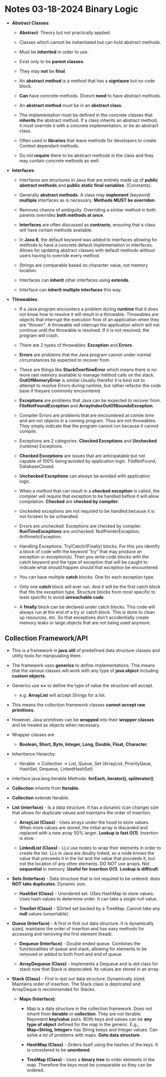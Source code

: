 # Notes 03-18-2024  Binary Logic #

* **Abstract Classes**:
    * **Abstract**: Theory but not practically applied.
    * Classes which cannot be instantiated but can hold abstract methods.
    * Must be **inherited** in order to use. 
    * Exist only to be **parent classes**.
    * They may **not** be **final**.
    * An **abstract method** is a method that has a **signtaure** but no
      code block. 
    * **Can** have concrete methods. Doesnt **need** to have abstract methods.
    * An **abstract method** must be in an **abstract class**.

    * The implementation must be defined in the concrete classes that 
     **inherits** the abstract method. If a class inherits an abstract method, 
     it must  override it with a concrete implementation, or be an abstract 
     class. 

    * Often used in **libraries** that leave methods for developers to create.
      Context dependant methods.

    * Do not **require** there to be abstract methods in the class and they 
      may contain concrete methods as well.

* **Interfaces**:
    * Interfaces are structures in Java that are entirely made up of 
      **public abstract methods** and **public static final variables**.
      (Constants).
    
    * Generally **abstract methods**. A class may **implement** (keyword)
      **multiple** interfaces as is necessary. **Methods MUST be overriden**.

    * Removes chance of ambiguity. Overriding a simliar method in both parents
      overrides **both methods at once**. 

    * **Interfaces** are often discussed as **contracts**, ensuring that a class
      will have certain methods available.

    * In **Java 8**, the default keyword was added to interfaces allowing for
      methods to have a concrete default implementation in interfaces. Allows
      for updating abstract classes with default methods without users having
      to override every method.

    * Strings are comparable based on character value, not memory location.

    * Interfaces can **inherit** other interfaces using **extends**.
    * Interface can **inherit multiple interfaces** this way.
    
* **Throwables**:
    * If a Java program encounters a problem during **runtime** that it does
      not know how to resolve it will result in a throwable. Throwables are
      objects that interrupt the execution flow of an application when they are
      "thrown". A throwable will interrupt the application which will not 
      continue until the throwable is resolved. If it is not resolved, the
      program will crash.
 
    * There are 2 types of throwables: **Exception** and **Errors**.
    * **Errors** are problems that the Java program cannot under normal 
      circumstances be expected to recover from.

    * These are things like **StackOverflowError** which means there is no more
      ram memory available to manage method calls on the stack. 
      **OutOfMemoryError** is similar.Usually therefor it is best not to attempt
      to resolve Errors during runtime, but rather refactor the code base if 
      theyare commonly encountered. 

    * **Exceptions** are problems that Java can be expected to recover from.
      **FileNotFoundException** and **ArrayIndexOutOfBoundsException**.

    * Compiler Errors are problems that are encountered at comile time and are
      not objects in a running program. Thus are not throwables. They simply
      indicate that the program cannot run because it cannot compile.
    
    * Exceptions are 2 categories: **Checked Exceptions** and **Unchecked**
      (runtime) Exceptions.

    * **Checked Exceptions** are issues that are anticipatable but not 
      capable of 100% being avoided by application logic. FileNotFound,
      DatabaseClosed.
    
    * **Unchecked Exceptions** can always be avoided with application logic.
    
    * When a method that can result in a **checked exception** is called, the
      compiler will require that exception to be handled before it will allow
      compilation. **Checked** are **checked by compiler**.

    * Unckeded exceptions are not required to be handled because it is not 
      forseen to be unhandled.

    * Errors are unchecked. Exceptions are checked by compiler. 
     **RunTimeExceptions** are unchecked: NullPointerException, 
     ArithmeticException. 

    * Handling Exceptions: Try/Catch/(Finally) blocks. For this you identify a 
      block of code with the keyword "try" that may produce an exception or
      exception(s). Then you write code blocks with the catch keyword and the
      type of exception that will be caught to indicate what should happen 
      should that exception be encountered. 

    * You can have multiple **catch** blocks. One for each exception type.

    * Only one **catch** block will ever run. And it will be the first 
      catch block that fits the exception type. Structure blocks from
      most specific to least specific to avoid **unreachable code**.

    * A **finally** block can be declared under catch blocks. This code will
      always run at the end of a try or catch block. This is done to clean up
      resources, etc. So that exceptions don't accidentially create memory
      leaks or large objects that are not being used anymore.

## Collection Framework/API ##

* This is a framework in **java.util** of predefined data structure classes and
  utility tools for manipulating them. 

* The framework uses **generics** to define implementations. This means that
  the various classes will work with any type of **java object** including
  **custom objects**.

* Generics use **<>** to define the type of value the structure will accept.
    * e.g. **ArrayList<String>** will accept Strings for a list.

* This means the collection framework classes **cannot accept raw primitives.**
* However, Java primitives can be **wrapped** into their **wrapper classes** and
  be treated as objects when necessary.
* Wrapper classes are 
    * **Boolean, Short, Byte, Integer, Long, Double, Float, Character**.

* Inheritance Heiarchy:
    * Iterable -> Collection -> List, Queue, Set 
        (ArrayList, PriorityQeue, HashSet, Dequeue, LinkedHashSet)

* interface java.lang.Iterable Methods: **forEach, iterator(), spliterator()**
* **Collection** inherits from **Iterable**.

* **Collection<E>** extends Iterable.


* **List (interface)** - Is a data structure. It has a dynamic (can change) 
  size that allows for duplicate values and maintains the order of insertion.

    * **ArrayList (Class)** - Uses arrays under the hood to store values. When
      more values are stored, the initial array is discarded and replaced with
      a new array 50% larger. **Lookup is fast O(1)**. Insertion is slow.  

    * **LinkedList (Class)** - LLs use nodes to wrap their elements in order to
      create the list. LLs in Java are doubly linked, so a node knows the value
      that preceeds it in the list and the value that proceeds it, but not the
      location of any other elements. DO NOT use arrays. Not **sequential** in
      memory. **Useful for insertion O(1)**. **Lookup is difficult**.

* **Sets (Interface)** - Data structure that is not required to be ordered. 
  does **NOT take duplicates**. Dynamic size.
    
    * **HashSet (Class)** - Unordered set. USes HashMap to store values. Uses
      hash values to determine order. It can take a single null value.
    
    * **TreeSet (Class)** - SOrted set backed by a TreeMap. Cannot take any 
      **null** values (unsortable).
    
* **Queue (Interface)** - A first in first out data structure. It is dynamically
  sized, maintains the order of insertion and has easy methods for accessing 
  and removing the first element (head).   

    * **Dequeue (Interface)** - Double ended queue. Combines the functionalities
      of queue and stack, allowing for elements to be removed or added to both
      front and end of queue.

    * **ArrayDequeue (Class)** - Implements a Dequeue and is std class for stack
      now that Stack is deprecated. Its values are stored in an array. 

* **Stack (Class)** - First in last out data structure. Dynamically sized.
  Maintains order of insertion. The Stack class is depricated and ArrayDeque is
  recommended for Stacks.  

  * **Maps (Interface)**:
    * Map is a data structure in the collection framework. Does not inherit from
      **iterable** or **collection**. They are not iterable. Represent
      **key/value** pairs. BOth keys and values can be **any type of object**
      defined for the map in the generic. E.g., **Map<String, Integer>** has
      String keeys and Integer values. Can solve a lot of problems with maps.
      **Goto data structure**.
    
    * **HashMap (Class)** - Orders itself using the hashes of the keys. It is
      considered to be **unordered**. 
    
    * **TreeMap (Class)** - Uses a **binary tree** to order elements in the map.
      Therefore the keys must be comparable so they can be ordered.
    
